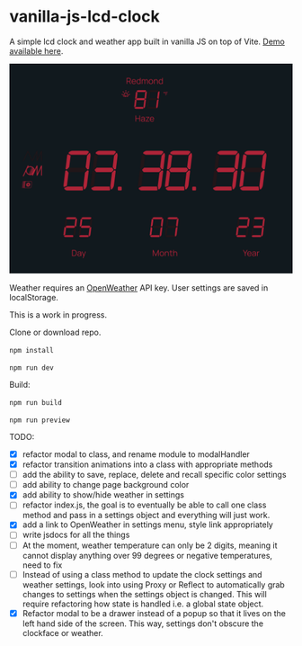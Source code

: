 # vanilla-js-lcd-clock

A simple lcd clock and weather app built in vanilla JS on top of Vite. [Demo available here](https://www.mattoz.com/lcd-clock/).

!['Screenshot'](https://github.com/mozrelic/vanilla-js-lcd-clock/blob/main/Screenshot.png)

Weather requires an [OpenWeather](https://openweathermap.org/) API key.
User settings are saved in localStorage.

This is a work in progress.

Clone or download repo.

`npm install`

`npm run dev`

Build:

`npm run build`

`npm run preview`

TODO:

-   [x] refactor modal to class, and rename module to modalHandler
-   [x] refactor transition animations into a class with appropriate methods
-   [ ] add the ability to save, replace, delete and recall specific color settings
-   [ ] add ability to change page background color
-   [x] add ability to show/hide weather in settings
-   [ ] refactor index.js, the goal is to eventually be able to call one class method and pass in a settings object and everything will just work.
-   [x] add a link to OpenWeather in settings menu, style link appropriately
-   [ ] write jsdocs for all the things
-   [ ] At the moment, weather temperature can only be 2 digits, meaning it cannot display anything over 99 degrees or negative temperatures, need to fix
-   [ ] Instead of using a class method to update the clock settings and weather settings, look into using Proxy or Reflect to automatically grab changes to settings when the settings object is changed. This will require refactoring how state is handled i.e. a global state object.
-   [x] Refactor modal to be a drawer instead of a popup so that it lives on the left hand side of the screen. This way, settings don't obscure the clockface or weather.
